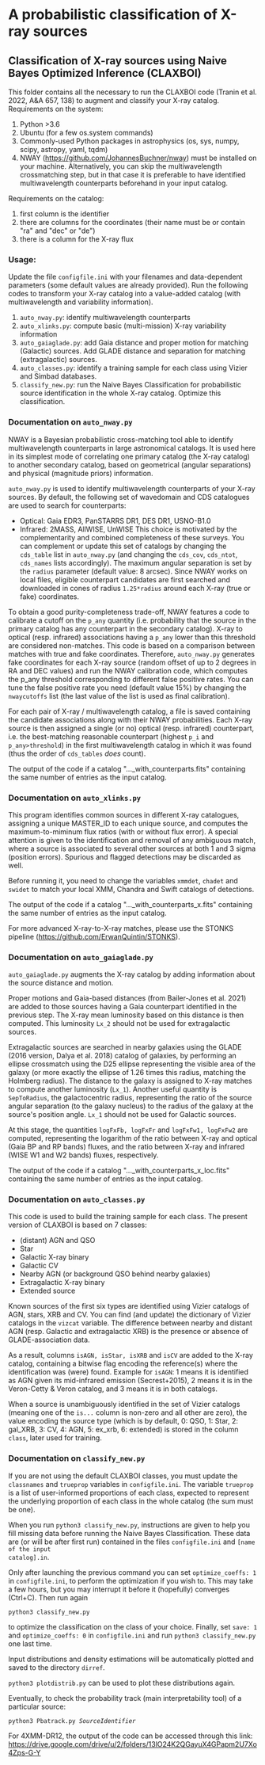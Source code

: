 # A probabilistic classification of X-ray sources
## Classification of X-ray sources using Naive Bayes Optimized Inference (CLAXBOI)

This folder contains all the necessary to run the CLAXBOI code (Tranin et al. 2022, A&A 657, 138) to augment and classify your X-ray catalog.
Requirements on the system:
1. Python >3.6
2. Ubuntu (for a few os.system commands)
3. Commonly-used Python packages in astrophysics (os, sys, numpy, scipy, astropy, yaml, tqdm)
4. NWAY (https://github.com/JohannesBuchner/nway) must be installed on your machine. Alternatively, you can skip the multiwavelength crossmatching step, but in that case it is preferable to have identified multiwavelength counterparts beforehand in your input catalog.

Requirements on the catalog:
1. first column is the identifier
2. there are columns for the coordinates (their name must be or contain "ra" and "dec" or "de")
3. there is a column for the X-ray flux

### Usage:

Update the file <code>configfile.ini</code> with your filenames and data-dependent parameters (some default values are already provided). 
Run the following codes to transform your X-ray catalog into a value-added catalog (with multiwavelength and variability information).
1. <code>auto_nway.py</code>: identify multiwavelength counterparts
2. <code>auto_xlinks.py</code>: compute basic (multi-mission) X-ray variability information
3. <code>auto_gaiaglade.py</code>: add Gaia distance and proper motion for matching (Galactic) sources. Add GLADE distance and separation for matching (extragalactic) sources.
4. <code>auto_classes.py</code>: identify a training sample for each class using Vizier and Simbad databases.
5. <code>classify_new.py</code>: run the Naive Bayes Classification for probabilistic source identification in the whole X-ray catalog. Optimize this classification.


### Documentation on <code>auto_nway.py</code>
NWAY is a Bayesian probabilistic cross-matching tool able to identify multiwavelength counterparts in large astronomical catalogs. It is used here in its simplest mode of correlating one primary catalog (the X-ray catalog) to another secondary catalog, based on geometrical (angular separations) and physical (magnitude priors) information.

<code>auto_nway.py</code> is used to identify multiwavelength counterparts of your X-ray sources. By default, the following set of wavedomain and CDS catalogues are used to search for counterparts:
* Optical: Gaia EDR3, PanSTARRS DR1, DES DR1, USNO-B1.0
* Infrared: 2MASS, AllWISE, UnWISE
This choice is motivated by the complementarity and combined completeness of these surveys. You can complement or update this set of catalogs by changing the <code>cds_table</code> list in <code>auto_nway.py</code> (and changing the <code>cds_cov</code>, <code>cds_ntot</code>, <code>cds_names</code> lists accordingly).
The maximum angular separation is set by the <code>radius</code> parameter (default value: 8 arcsec).
Since NWAY works on local files, eligible counterpart candidates are first searched and downloaded in cones of radius <code>1.25*radius</code> around each X-ray (true or fake) coordinates.

To obtain a good purity-completeness trade-off, NWAY features a code to calibrate a cutoff on the <code>p_any</code> quantity (i.e. probability that the source in the primary catalog has any counterpart in the secondary catalog). X-ray to optical (resp. infrared) associations having a <code>p_any</code> lower than this threshold are considered non-matches. This code is based on a comparison between matches with true and fake coordinates. Therefore, <code>auto_nway.py</code> generates fake coordinates for each X-ray source (random offset of up to 2 degrees in RA and DEC values) and run the NWAY calibration code, which computes the p_any threshold corresponding to different false positive rates. You can tune the false positive rate you need (default value 15%) by changing the <code>nwaycutoffs</code> list (the last value of the list is used as final calibration).

For each pair of X-ray / multiwavelength catalog, a file is saved containing the candidate associations along with their NWAY probabilities.
Each X-ray source is then assigned a single (or no) optical (resp. infrared) counterpart, i.e. the best-matching reasonable counterpart (highest <code>p_i</code> and <code>p_any>threshold</code>) in the first multiwavelength catalog in which it was found (thus the order of <code>cds_tables</code> _does_ count).

The output of the code if a catalog "..._with_counterparts.fits" containing the same number of entries as the input catalog.

### Documentation on <code>auto_xlinks.py</code>

This program identifies common sources in different X-ray catalogues, assigning a unique MASTER_ID to each unique source, and computes the maximum-to-miminum flux ratios (with or without flux error). A special attention is given to the identification and removal of any ambiguous match, where a source is associated to several other sources at both 1 and 3 sigma (position errors). Spurious and flagged detections may be discarded as well.

Before running it, you need to change the variables <code>xmmdet</code>, <code>chadet</code> and <code>swidet</code> to match your local XMM, Chandra and Swift catalogs of detections.

The output of the code if a catalog "..._with_counterparts_x.fits" containing the same number of entries as the input catalog.

For more advanced X-ray-to-X-ray matches, please use the STONKS pipeline (https://github.com/ErwanQuintin/STONKS).

### Documentation on <code>auto_gaiaglade.py</code>

<code>auto_gaiaglade.py</code> augments the X-ray catalog by adding information about the source distance and motion.

Proper motions and Gaia-based distances (from Bailer-Jones et al. 2021) are added to those sources having a Gaia counterpart identified in the previous step. The X-ray mean luminosity based on this distance is then computed. This luminosity <code>Lx_2</code> should not be used for extragalactic sources.

Extragalactic sources are searched in nearby galaxies using the GLADE (2016 version, Dalya et al. 2018) catalog of galaxies, by performing an ellipse crossmatch using the D25 ellipse representing the visible area of the galaxy (or more exactly the ellipse of 1.26 times this radius, matching the Holmberg radius). The distance to the galaxy is assigned to X-ray matches to compute another luminosity (<code>Lx_1</code>). Another useful quantity is <code>SepToRadius</code>, the galactocentric radius, representing the ratio of the source angular separation (to the galaxy nucleus) to the radius of the galaxy at the source's position angle. <code>Lx_1</code> should not be used for Galactic sources.

At this stage, the quantities <code>logFxFb, logFxFr</code> and <code>logFxFw1, logFxFw2</code> are computed, representing the logarithm of the ratio between X-ray and optical (Gaia BP and RP bands) fluxes, and the ratio between X-ray and infrared (WISE W1 and W2 bands) fluxes, respectively.

The output of the code if a catalog "..._with_counterparts_x_loc.fits" containing the same number of entries as the input catalog.

### Documentation on <code>auto_classes.py</code>

This code is used to build the training sample for each class. The present version of CLAXBOI is based on 7 classes:
* (distant) AGN and QSO
* Star
* Galactic X-ray binary
* Galactic CV
* Nearby AGN (or background QSO behind nearby galaxies)
* Extragalactic X-ray binary
* Extended source

Known sources of the first six types are identified using Vizier catalogs of AGN, stars, XRB and CV. You can find (and update) the dictionary of Vizier catalogs in the <code>vizcat</code> variable.
The difference between nearby and distant AGN (resp. Galactic and extragalactic XRB) is the presence or absence of GLADE-association data.

As a result, columns <code>isAGN, isStar, isXRB</code> and <code>isCV</code> are added to the X-ray catalog, containing a bitwise flag encoding the reference(s) where the identification was (were) found. Example for <code>isAGN</code>: 1 means it is identified as AGN given its mid-infrared emission (Secrest+2015), 2 means it is in the Veron-Cetty & Veron catalog, and 3 means it is in both catalogs.

When a source is unambiguously identified in the set of Vizier catalogs (meaning one of the <code>is...</code> column is non-zero and all other are zero), the value encoding the source type (which is by default, 0: QSO, 1: Star, 2: gal_XRB, 3: CV, 4: AGN, 5: ex_xrb, 6: extended) is stored in the column <code>class</code>, later used for training.


### Documentation on <code>classify_new.py</code>

If you are not using the default CLAXBOI classes, you must update the <code>classnames</code> and <code>trueprop</code> variables in <code>configfile.ini</code>. The variable <code>trueprop</code> is a list of user-informed proportions of each class, expected to represent the underlying proportion of each class in the whole catalog (the sum must be one).

When you run 
<code>python3 classify_new.py</code>, instructions are given to help you fill missing data before running the Naive Bayes Classification. These data are (or will be after first run) contained in the files <code>configfile.ini</code> and <code>[name of the input catalog].in</code>.

Only after launching the previous command you can set <code>optimize_coeffs: 1</code> in <code>configfile.ini</code>, to perform the optimization if you wish to. This may take a few hours, but you may interrupt it before it (hopefully) converges (Ctrl+C).
Then run again

<code>python3 classify_new.py</code>

to optimize the classification on the class of your choice. Finally, set <code>save: 1</code> and <code>optimize_coeffs: 0</code>
in <code>configfile.ini</code> and run <code>python3 classify_new.py</code> one last time.

Input distributions and density estimations will be automatically plotted and saved to the directory <code>dirref</code>.

<code>python3 plotdistrib.py</code> can be used to plot these distributions again.

Eventually, to check the probability track (main interpretability tool) of a particular source:

<code>python3 Pbatrack.py *SourceIdentifier*</code>

For 4XMM-DR12, the output of the code can be accessed through this link: https://drive.google.com/drive/u/2/folders/13lO24K2QGayuX4GPapm2U7Xo4Zps-G-Y
